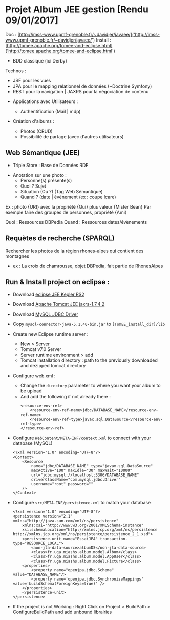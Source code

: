 # Projet Album JEE gestion [Rendu 09/01/2017]

Doc : [http://imss-www.upmf-grenoble.fr/~davidjer/javaee/]('http://imss-www.upmf-grenoble.fr/~davidjer/javaee/')
Install : [http://tomee.apache.org/tomee-and-eclipse.html]('http://tomee.apache.org/tomee-and-eclipse.html')

* BDD classique (ici Derby)

Technos : 
* JSF pour les vues
* JPA pour le mapping relationnel de données (~Doctrine Symfony) 
* REST pour la navigation | JAXRS pour la négociation de contenu


- Applications avec Utilisateurs : 
	- Authentification (Mail | mdp)

- Création d'albums : 
	- Photos (CRUD)
	- Possibilité de partage (avec d'autres utilisateurs)

## Web Sémantique (JEE)

* Triple Store : Base de Données RDF 

- Anotation sur une photo : 
	- Personne(s) présente(s)
	- Quoi ? Sujet
	- Situation (Ou ?) (Tag Web Sémantique)
	- Quand ? (date | évènement (ex : coupe Icare)

Ex : photo {URI} avec la propriété {Qui} plus valeur {Mister Bean}
Par exemple faire des groupes de personnes, propriété {Ami}

Quoi :  Ressources DBPedia 
Quand : Ressources dates/évènements 

## Requètes de recherche (SPARQL) 

Rechercher les photos de la région rhones-alpes qui contient des montagnes 
- ex : La croix de chamrousse, objet DBPedia, fait partie de RhonesAlpes 



## Run & Install project on eclipse : 

* Download [eclipse JEE Kepler RS2](http://www.eclipse.org/downloads/packages/eclipse-ide-java-ee-developers/keplerr) 
* Download [Apache Tomcat JEE jaxrs-1.7.4 2](https://tomee.apache.org/downloads.html)
* Download [MySQL JDBC Driver](https://dev.mysql.com/downloads/connector/j/)
* Copy `mysql-connector-java-5.1.40-bin.jar` to `[TomEE_install_dir]/lib`
* Create new Eclipse runtime server : 
	* New > Server
	* Tomcat v7.0 Server
	* Server runtime environment > add
	* Tomcat installation directory : path to the previously downloaded and dezipped tomcat directory

* Configure web.xml :
	* Change the `directory` parameter to where you want your album to be upload
	* And add the following if not already there :
		``` 
		<resource-env-ref>
		    <resource-env-ref-name>jdbc/DATABASE_NAME</resource-env-ref-name>
		    <resource-env-ref-type>javax.sql.DataSource</resource-env-ref-type>
		</resource-env-ref>
		``` 
* Configure `WebContent/META-INF/context.xml` to connect with your database (MySQL)
	```
	<?xml version="1.0" encoding="UTF-8"?>
	<Context>
	    <Resource
	        name="jdbc/DATABASE_NAME" type="javax.sql.DataSource"
	        maxActive="100" maxIdle="30" maxWait="10000" 
	        url="jdbc:mysql://localhost:3306/DATABASE_NAME"
	        driverClassName="com.mysql.jdbc.Driver"
	        username="root" password=""
	    />
	</Context>
	```
* Configure `src/META-INF/persistence.xml` to match your database
	```
	<?xml version="1.0" encoding="UTF-8"?>
	<persistence version="2.1" xmlns="http://java.sun.com/xml/ns/persistence" 
		xmlns:xsi="http://www.w3.org/2001/XMLSchema-instance" 
		xsi:schemaLocation="http://xmlns.jcp.org/xml/ns/persistence http://xmlns.jcp.org/xml/ns/persistence/persistence_2_1.xsd">
		<persistence-unit name="EssaiJPA" transaction-type="RESOURCE_LOCAL">
			<non-jta-data-source>albumDS</non-jta-data-source>
			<class>fr.uga.miashs.album.model.Album</class>
			<class>fr.uga.miashs.album.model.AppUser</class>
			<class>fr.uga.miashs.album.model.Picture</class>
		<properties>
			<property name="openjpa.jdbc.Schema" value="DATABASE_NAME"/>
			<property name='openjpa.jdbc.SynchronizeMappings' value='buildSchema(ForeignKeys=true)' />
		</properties>
		</persistence-unit>
	</persistence>
	```
	
* If the project is not Working : Right Click on Project > BuildPath > ConfigureBuildPath and add unbound librairies
